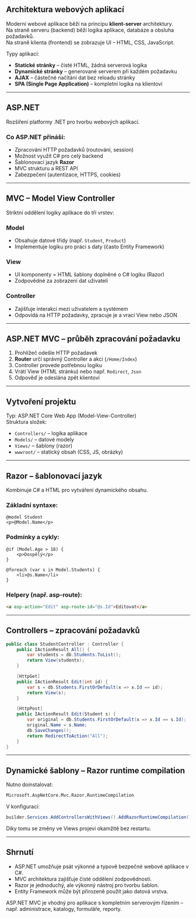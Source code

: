 ## Architektura webových aplikací

Moderní webové aplikace běží na principu **klient-server** architektury.  
Na straně serveru (backend) běží logika aplikace, databáze a obsluha požadavků.  
Na straně klienta (frontend) se zobrazuje UI – HTML, CSS, JavaScript.

Typy aplikací:
- **Statické stránky** – čisté HTML, žádná serverová logika
- **Dynamické stránky** – generované serverem při každém požadavku
- **AJAX** – částečné načítání dat bez reloadu stránky
- **SPA (Single Page Application)** – kompletní logika na klientovi

---

## ASP.NET

Rozšíření platformy .NET pro tvorbu webových aplikací.

### Co ASP.NET přináší:
- Zpracování HTTP požadavků (routování, session)
- Možnost využít C# pro celý backend
- Šablonovací jazyk **Razor**
- MVC strukturu a REST API
- Zabezpečení (autentizace, HTTPS, cookies)

---

## MVC – Model View Controller

Striktní oddělení logiky aplikace do tří vrstev:

### Model
- Obsahuje datové třídy (např. `Student`, `Product`)
- Implementuje logiku pro práci s daty (často Entity Framework)

### View
- UI komponenty = HTML šablony doplněné o C# logiku (Razor)
- Zodpovědné za zobrazení dat uživateli

### Controller
- Zajišťuje interakci mezi uživatelem a systémem
- Odpovídá na HTTP požadavky, zpracuje je a vrací View nebo JSON

---

## ASP.NET MVC – průběh zpracování požadavku

1. Prohlížeč odešle HTTP požadavek
2. **Router** určí správný Controller a akci (`/Home/Index`)
3. Controller provede potřebnou logiku
4. Vrátí View (HTML stránku) nebo např. `Redirect`, `Json`
5. Odpověď je odeslána zpět klientovi

---

## Vytvoření projektu

Typ: ASP.NET Core Web App (Model-View-Controller)  
Struktura složek:
- `Controllers/` – logika aplikace
- `Models/` – datové modely
- `Views/` – šablony (razor)
- `wwwroot/` – statický obsah (CSS, JS, obrázky)

---

## Razor – šablonovací jazyk

Kombinuje C# a HTML pro vytváření dynamického obsahu.

### Základní syntaxe:
```cshtml
@model Student
<p>@Model.Name</p>
```

### Podmínky a cykly:
```cshtml
@if (Model.Age > 18) {
    <p>Dospělý</p>
}

@foreach (var s in Model.Students) {
    <li>@s.Name</li>
}
```

### Helpery (např. asp-route):
```html
<a asp-action="Edit" asp-route-id="@s.Id">Editovat</a>
```

---

## Controllers – zpracování požadavků

```csharp
public class StudentController : Controller {
    public IActionResult All() {
        var students = db.Students.ToList();
        return View(students);
    }

    [HttpGet]
    public IActionResult Edit(int id) {
        var s = db.Students.FirstOrDefault(x => x.Id == id);
        return View(s);
    }

    [HttpPost]
    public IActionResult Edit(Student s) {
        var original = db.Students.FirstOrDefault(x => x.Id == s.Id);
        original.Name = s.Name;
        db.SaveChanges();
        return RedirectToAction("All");
    }
}
```

---

## Dynamické šablony – Razor runtime compilation

Nutno doinstalovat:
```bash
Microsoft.AspNetCore.Mvc.Razor.RuntimeCompilation
```

V konfiguraci:
```csharp
builder.Services.AddControllersWithViews().AddRazorRuntimeCompilation();
```

Díky tomu se změny ve Views projeví okamžitě bez restartu.

---

## Shrnutí

- ASP.NET umožňuje psát výkonné a typově bezpečné webové aplikace v C#.
- MVC architektura zajišťuje čisté oddělení zodpovědnosti.
- Razor je jednoduchý, ale výkonný nástroj pro tvorbu šablon.
- Entity Framework může být přirozeně použit jako datová vrstva.

ASP.NET MVC je vhodný pro aplikace s kompletním serverovým řízením – např. administrace, katalogy, formuláře, reporty.

